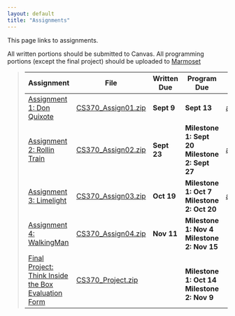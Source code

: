```yaml
---
layout: default
title: "Assignments"
---
```


This page links to assignments.

All written portions should be submitted to Canvas. All programming portions (except the final project) should be uploaded to [Marmoset](https://cs.ycp.edu/marmoset/)

> Assignment | File | Written Due | Program Due | Solutions |
> ---------- | ---- | ----------- | ----------- | --------- |
> [Assignment 1: Don Quixote](assign01.html)       | [CS370_Assign01.zip](src/CS370_Assign01.zip) | **Sept 9**  | **Sept 13** | [assign01sol.pdf](sol/assign01sol.pdf) |
> [Assignment 2: Rollin Train](assign02.html)      | [CS370_Assign02.zip](src/CS370_Assign02.zip) | **Sept 23** | **Milestone 1: Sept 20** <br /> **Milestone 2: Sept 27** | [assign02sol.pdf](sol/assign02sol.pdf) |
> [Assignment 3: Limelight](assign03.html)         | [CS370_Assign03.zip](src/CS370_Assign03.zip) | **Oct 19**  | **Milestone 1: Oct 7** <br /> **Milestone 2: Oct 20** | [assign03sol.pdf](sol/assign03sol.pdf) |
> [Assignment 4: WalkingMan](assign04.html)        | [CS370_Assign04.zip](src/CS370_Assign04.zip) | **Nov 11**  | **Milestone 1: Nov 4** <br /> **Milestone 2: Nov 15** | |
> [Final Project: Think Inside the Box](project.html) <br /> [Evaluation Form](CS370_Final_Project_eval.docx) | [CS370_Project.zip](src/CS370_Project.zip) | |  <br /> **Milestone 1: Oct 14** <br /> **Milestone 2: Nov 9** | |

